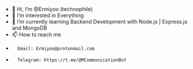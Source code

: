 - 👋 Hi, I’m @Ermiyoo (technophile)
- 👀 I’m interested in Everything
- 🌱 I’m currently learning Backend Development with Node.js | Express.js and MongoDB
- 📫 How to reach me 
-       Email: Ermiyoo@protonmail.com
-       Telegram: https://t.me/@MCommunicationBot

<!---
Ermiyoo/Ermiyoo is a ✨ special ✨ repository because its `README.md` (this file) appears on your GitHub profile.
You can click the Preview link to take a look at your changes.
--->
